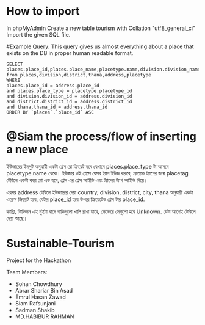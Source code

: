 # How to import
  In phpMyAdmin
  Create a new table tourism with Collation "utf8_general_ci"   
  Import the given SQL file.
  
#Example Query:
This query gives us almost everything about a place that exists on the DB in proper human readable format.

    SELECT places.place_id,places.place_name,placetype.name,division.division_name,district.district_name,thana.thana_name
    from places,division,district,thana,address,placetype
    WHERE
    places.place_id = address.place_id
    and places.place_type = placetype.placetype_id
    and division.division_id = address.division_id
    and district.district_id = address.district_id
    and thana.thana_id = address.thana_id
    ORDER BY `places`.`place_id` ASC


  
# @Siam the process/flow of inserting a new place
  ইউজারের ইনপুট অনুযায়ী একটা প্লেস রো ক্রিয়েট হবে যেখানে places.place_type টা আসবে placetype.name থেকে। 
 ইউজার ওই প্লেসে যেসব ট্যাগ ইউজ করবে, 
প্রত্যেক ট্যাগের জন্য placetag টেবিলে একটা করে রো এড হবে, প্লেস এর প্লেস আইডি এবং ট্যাগের ট্যাগ আইডি দিয়ে।
        
এরপর address টেবিলে ইউজারের দেয়া country, division, district, city, thana অনুযায়ী একটা এড্রেস ক্রিয়েট হবে, যেটার  place_id হবে উপরে ক্রিয়েটেড প্লেস টার place_id.

কান্ট্রি, ডিভিসন এই দুইটা বাদে বাকিগুলো খালি রাখা যাবে, সেক্ষেরে সেগুলো হবে Unknown.
যেটা আগেই টেবিলে দেয়া আছে।
  
# Sustainable-Tourism
Project for the Hackathon

Team Members:

 - Sohan Chowdhury
 - Abrar Shariar Bin Asad
 - Emrul Hasan Zawad
 - Siam Rafsunjani
 - Sadman Shakib
 - MD.HABIBUR RAHMAN

